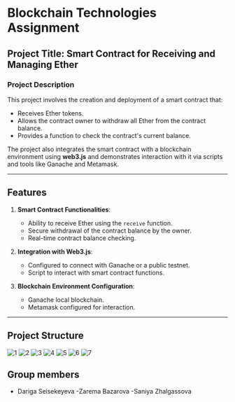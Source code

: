 # Blockchain Technologies Assignment

## Project Title: Smart Contract for Receiving and Managing Ether

### Project Description
This project involves the creation and deployment of a smart contract that:
- Receives Ether tokens.
- Allows the contract owner to withdraw all Ether from the contract balance.
- Provides a function to check the contract's current balance.

The project also integrates the smart contract with a blockchain environment using **web3.js** and demonstrates interaction with it via scripts and tools like Ganache and Metamask.

---

## Features
1. **Smart Contract Functionalities**:
   - Ability to receive Ether using the `receive` function.
   - Secure withdrawal of the contract balance by the owner.
   - Real-time contract balance checking.

2. **Integration with Web3.js**:
   - Configured to connect with Ganache or a public testnet.
   - Script to interact with smart contract functions.

3. **Blockchain Environment Configuration**:
   - Ganache local blockchain.
   - Metamask configured for interaction.

---

## Project Structure
![1](https://github.com/user-attachments/assets/a7ebce1a-6e66-462c-8100-d9196a40f94d)
![2](https://github.com/user-attachments/assets/9147cbfb-463f-47c4-97cf-4cf167a20c4c)
![3](https://github.com/user-attachments/assets/6faaf41a-0b73-45b5-be69-b7bc9b10dd62)
![4](https://github.com/user-attachments/assets/c34d3712-1e5e-43f9-ba3e-712f3e8dba75)
![5](https://github.com/user-attachments/assets/a3cb6566-b635-4154-bb68-ba125e22d907)
![6](https://github.com/user-attachments/assets/aa18e580-abc5-418a-9c7d-dbcb91a75a94)
![7](https://github.com/user-attachments/assets/c036f91e-65b7-4ed6-9166-d29a79934987)








## Group members 
- Dariga Seisekeyeva
-Zarema Bazarova
-Saniya Zhalgassova